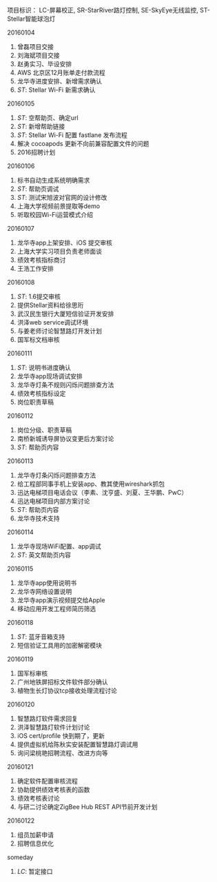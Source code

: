 项目标识： LC-屏幕校正, SR-StarRiver路灯控制, SE-SkyEye无线监控, ST-Stellar智能球泡灯

20160104

1. 曾磊项目交接
1. 刘海斌项目交接
1. 赵勇实习、毕设安排
1. AWS 北京区12月账单走付款流程
1. 龙华寺进度安排、新增需求确认
1. *ST*: Stellar Wi-Fi 新需求确认

20160105

1. *ST*: 空帮助页、确定url
1. *ST*: 新增帮助链接
1. *ST*: Stellar Wi-Fi 配置 fastlane 发布流程
1. 解决 cocoapods 更新不向前兼容配置文件的问题
1. 2016招聘计划

20160106

1. 标书自动生成系统明确需求
1. *ST*: 帮助页调试
1. *ST*: 测试宋旭波对官网的设计修改
1. 上海大学视频前景提取等demo
1. 听取校园Wi-Fi运营模式介绍

20160107

1. 龙华寺app上架安排、iOS 提交审核
1. 上海大学实习项目负责老师面谈
1. 绩效考核指标商讨
1. 王浩工作安排

20160108

1. *ST*: 1.6提交审核
1. 提供Stellar资料给徐思珩
1. 武汉民生银行大厦短信验证开发安排
1. 洪泽web service调试环境
1. 与姜老师讨论智慧路灯开发计划
1. 国军标文档审核

20160111

1. *ST*: 说明书进度确认
1. 龙华寺app现场调试安排
1. 龙华寺灯条不规则闪烁问题排查方法
1. 绩效考核指标设定
1. 岗位职责草稿

20160112

1. 岗位分级、职责草稿
1. 南桥新城诱导屏协议变更后方案讨论
1. *ST*: 帮助页内容

20160113

1. 龙华寺灯条闪烁问题排查方法
1. 给工程部同事手机上安装app、教其使用wireshark抓包
1. 迅达电梯项目电话会议（李素、沈亨盛、刘夏、王华鹏、PwC）
1. 迅达电梯项目内部方案讨论
1. *ST*: 帮助页内容
1. 龙华寺技术支持

20160114

1. 龙华寺现场WiFi配置、app调试
1. *ST*: 英文帮助页内容

20160115

1. 龙华寺app使用说明书
1. 龙华寺网络设置说明
1. 龙华寺app演示视频提交给Apple
1. 移动应用开发工程师简历筛选

20160118

1. *ST*: 蓝牙音箱支持
1. 短信验证工具用的加密解密模块

20160119

1. 国军标审核
1. 广州地铁屏招标文件软件部分确认
1. 植物生长灯协议tcp接收处理流程讨论

20160120

1. 智慧路灯软件需求回复
1. 洪泽智慧路灯软件计划讨论
1. iOS cert/profile 快到期了，更新
1. 提供虚拟机给陈秋实安装配置智慧路灯调试用
1. 询问梁桃艳招聘流程、改进方向等

20160121

1. 确定软件配置审核流程
1. 协助提供绩效考核表的函数
1. 绩效考核表讨论
1. 与研二讨论确定ZigBee Hub REST API节前开发计划

20160122

1. 组员加薪申请
1. 招聘信息优化


someday

1. *LC*: 暂定接口

[//]: # (comment)
